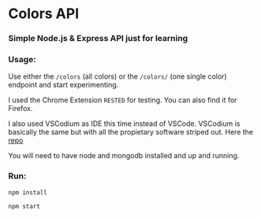 # Colors API

### Simple Node.js & Express API just for learning

### Usage:

Use either the `/colors` (all colors) or the `/colors/` (one single color) endpoint and start experimenting. 

I used the Chrome Extension `RESTED` for testing. You can also find it for Firefox.

I also used VSCodium as IDE this time instead of VSCode. VSCodium is basically the same but with all the propietary software striped out.
Here the [repo](https://github.com/VSCodium/vscodium) 

You will need to have node and mongodb installed and up and running.

### Run:

`npm install`

`npm start`

